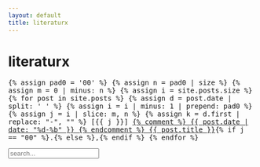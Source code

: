 ```yaml
---
layout: default
title: literaturx
---
```


# literaturx
<p style="font-family: monospace">
{% assign pad0 = '00' %}
{% assign n = pad0 | size %}
{% assign m = 0 | minus: n %}
{% assign i = site.posts.size %}
{% for post in site.posts %}
	{% assign d = post.date | split: ' ' %}
	{% assign i = i | minus: 1 | prepend: pad0 %}
	{% assign j = i | slice: m, n %}
	{% assign k = d.first | replace: "-", "" %}
	[{{ j }}]
	<a href="{{ site.baseurl }}{{ post.url }}">
		{% comment %}
		{{ post.date | date: "%d-%b" }}
		{% endcomment %}
		{{ post.title }}</a>{% if j == "00" %}.{% else %},{% endif %}
{% endfor %}
</p>

<!-- Html Elements for Search -->
<div id="search-container">
<input type="text" id="search-input" placeholder="search...">
<ul id="results-container"></ul>
</div>

<!-- Script pointing to search-script.js -->
<script src="/assets/js/simple-jekyll-search.min.js" type="text/javascript"></script>

<!-- Configuration -->
<script>
SimpleJekyllSearch({
  searchInput: document.getElementById('search-input'),
  resultsContainer: document.getElementById('results-container'),
  searchResultTemplate: '<li><a href="{url}" tabindex="1"><p>{title}</p><span>{url}</span></a></li>',
  noResultsText: '<li><p>No results found!</p></li>',
  json: '/search.json',
})
</script>
